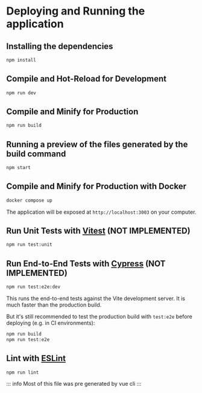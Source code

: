 # Deploying and Running the application

## Installing the dependencies

```sh
npm install
```

## Compile and Hot-Reload for Development

```sh
npm run dev
```

## Compile and Minify for Production

```sh
npm run build
```

## Running a preview of the files generated by the build command

```sh
npm start
```

## Compile and Minify for Production with Docker

```sh
docker compose up
```

The application will be exposed at `http://localhost:3003` on your computer.

## Run Unit Tests with [Vitest](https://vitest.dev/) (NOT IMPLEMENTED)

```sh
npm run test:unit
```

## Run End-to-End Tests with [Cypress](https://www.cypress.io/) (NOT IMPLEMENTED)

```sh
npm run test:e2e:dev
```

This runs the end-to-end tests against the Vite development server.
It is much faster than the production build.

But it's still recommended to test the production build with `test:e2e` before deploying (e.g. in CI environments):

```sh
npm run build
npm run test:e2e
```

## Lint with [ESLint](https://eslint.org/)

```sh
npm run lint
```

::: info
Most of this file was pre generated by vue cli
:::
